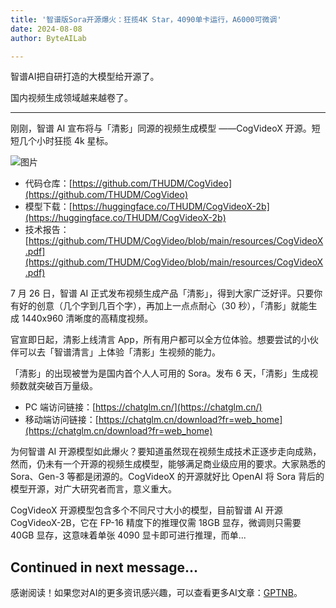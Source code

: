 ```yaml
---
title: '智谱版Sora开源爆火：狂揽4K Star，4090单卡运行，A6000可微调'
date: 2024-08-08
author: ByteAILab

---
```


智谱AI把自研打造的大模型给开源了。

国内视频生成领域越来越卷了。

---
刚刚，智谱 AI 宣布将与「清影」同源的视频生成模型 ——CogVideoX 开源。短短几个小时狂揽 4k 星标。

![图片](https://mmbiz.qpic.cn/sz_mmbiz_png/KmXPKA19gWicrN0vSQvo3RYpPiaiaLUtqFyAhnDOYhicu9behJo5r5mWIslwVtxZMOGEN4n5bgpicDxPK36aEza4qDQ/640?wx_fmt=png&amp;from=appmsg)

- 代码仓库：[https://github.com/THUDM/CogVideo](https://github.com/THUDM/CogVideo)
- 模型下载：[https://huggingface.co/THUDM/CogVideoX-2b](https://huggingface.co/THUDM/CogVideoX-2b)
- 技术报告：[https://github.com/THUDM/CogVideo/blob/main/resources/CogVideoX.pdf](https://github.com/THUDM/CogVideo/blob/main/resources/CogVideoX.pdf)

7 月 26 日，智谱 AI 正式发布视频生成产品「清影」，得到大家广泛好评。只要你有好的创意（几个字到几百个字），再加上一点点耐心（30 秒），「清影」就能生成 1440x960 清晰度的高精度视频。

官宣即日起，清影上线清言 App，所有用户都可以全方位体验。想要尝试的小伙伴可以去「智谱清言」上体验「清影」生视频的能力。

「清影」的出现被誉为是国内首个人人可用的 Sora。发布 6 天，「清影」生成视频数就突破百万量级。

- PC 端访问链接：[https://chatglm.cn/](https://chatglm.cn/)
- 移动端访问链接：[https://chatglm.cn/download?fr=web_home](https://chatglm.cn/download?fr=web_home)

为何智谱 AI 开源模型如此爆火？要知道虽然现在视频生成技术正逐步走向成熟，然而，仍未有一个开源的视频生成模型，能够满足商业级应用的要求。大家熟悉的 Sora、Gen-3 等都是闭源的。CogVideoX 的开源就好比 OpenAI 将 Sora 背后的模型开源，对广大研究者而言，意义重大。

CogVideoX 开源模型包含多个不同尺寸大小的模型，目前智谱 AI 开源 CogVideoX-2B，它在 FP-16 精度下的推理仅需 18GB 显存，微调则只需要 40GB 显存，这意味着单张 4090 显卡即可进行推理，而单...

Continued in next message...
---
感谢阅读！如果您对AI的更多资讯感兴趣，可以查看更多AI文章：[GPTNB](https://gptnb.com)。
